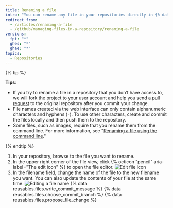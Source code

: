 ```yaml
---
title: Renaming a file
intro: "You can rename any file in your repositories directly in {% data variables.product.product_name %}. Renaming a file also gives you the opportunity to [move the file to a new location](/articles/moving-a-file-to-a-new-location)."
redirect_from:
  - /articles/renaming-a-file
  - /github/managing-files-in-a-repository/renaming-a-file
versions:
  fpt: "*"
  ghes: "*"
  ghae: "*"
topics:
  - Repositories
---
```


{% tip %}

**Tips**:

- If you try to rename a file in a repository that you don’t have access to, we will fork the project to your user account and help you send [a pull request](/articles/about-pull-requests) to the original repository after you commit your change.
- File names created via the web interface can only contain alphanumeric characters and hyphens (`-`). To use other characters, create and commit the files locally and then push them to the repository.
- Some files, such as images, require that you rename them from the command line. For more information, see "[Renaming a file using the command line](/articles/renaming-a-file-using-the-command-line)."

{% endtip %}

1. In your repository, browse to the file you want to rename.
2. In the upper right corner of the file view, click {% octicon "pencil" aria-label="The edit icon" %} to open the file editor.
   ![Edit file icon](/assets/images/help/repository/edit-file-icon.png)
3. In the filename field, change the name of the file to the new filename you want. You can also update the contents of your file at the same time.
   ![Editing a file name](/assets/images/help/repository/changing-file-name.png)
   {% data reusables.files.write_commit_message %}
   {% data reusables.files.choose_commit_branch %}
   {% data reusables.files.propose_file_change %}
